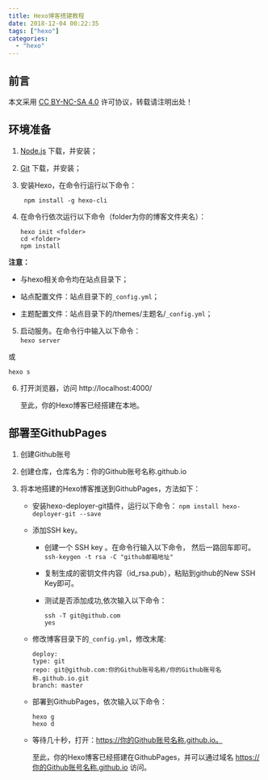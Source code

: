 ```yaml
---
title: Hexo博客搭建教程
date: 2018-12-04 00:22:35
tags: ["hexo"]
categories: 
  - "hexo"
---
```

## 前言

本文采用 [CC BY-NC-SA 4.0](https://creativecommons.org/licenses/by-nc-sa/4.0/) 许可协议，转载请注明出处！


## 环境准备
1. [Node.js](http://nodejs.org/) 下载，并安装；  

2. [Git](https://git-scm.com/) 下载，并安装；  

3. 安装Hexo，在命令行运行以下命令：

   ```
    npm install -g hexo-cli
   ```

<!-- more -->

4. 在命令行依次运行以下命令（folder为你的博客文件夹名）：

   ```
   hexo init <folder>
   cd <folder>
   npm install
   ```

  **注意：**

  + 与hexo相关命令均在站点目录下；  

  + 站点配置文件：站点目录下的`_config.yml`；  

  + 主题配置文件：站点目录下的/themes/主题名/`_config.yml`；  

5. 启动服务。在命令行中输入以下命令：  
  `hexo server`  

  或

  `hexo s`

6. 打开浏览器，访问 http://localhost:4000/  

   至此，你的Hexo博客已经搭建在本地。


## 部署至GithubPages
1. 创建Github账号

2. 创建仓库，仓库名为：你的Github账号名称.github.io

3. 将本地搭建的Hexo博客推送到GithubPages，方法如下：

   + 安装hexo-deployer-git插件，运行以下命令：
     `npm install hexo-deployer-git --save`  

   + 添加SSH key。
   
     + 创建一个 SSH key 。在命令行输入以下命令， 然后一路回车即可。
      `ssh-keygen -t rsa -C "github邮箱地址"`  
     
     + 复制生成的密钥文件内容（id_rsa.pub），粘贴到github的New SSH Key即可。
     
     + 测试是否添加成功,依次输入以下命令：
     
        ```
        ssh -T git@github.com
        yes
        ```
     
   + 修改博客目录下的`_config.yml`，修改末尾:
   
     ```
     deploy:
     type: git
     repo: git@github.com:你的Github账号名称/你的Github账号名称.github.io.git
     branch: master
     ```
   
   + 部署到GithubPages，依次输入以下命令：
   
     ```
     hexo g
     hexo d
     ```
   
   + 等待几十秒，打开：https://你的Github账号名称.github.io。
   
     至此，你的Hexo博客已经搭建在GithubPages，并可以通过域名 https://你的Github账号名称.github.io 访问。
   